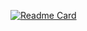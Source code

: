 [![Readme Card](https://github-readme-stats.vercel.app/api/pin/?username=AnaBeatriizOliveira&repo=github-readme-stats)](https://github.com/AnaBeatriizOliveira/github-readme-stats)
